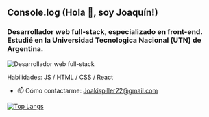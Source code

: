  ## Console.log (Hola 👋, soy Joaquín!)
### Desarrollador web full-stack, especializado en front-end. Estudié en la Universidad Tecnologica Nacional (UTN) de Argentina.
![Desarrollador web full-stack](https://images.vexels.com/media/users/3/157204/isolated/lists/32098c9923436f09712af14f542411bb-icono-de-escritorio-de-computadora-en-blanco-y-negro.png)


Habilidades: JS / HTML / CSS / React

- 📫 Cómo contactarme:   Joakispiller22@gmail.com 



[![Top Langs](https://github-readme-stats.vercel.app/api/top-langs/?username=Joakispiller)](https://github.com/anuraghazra/github-readme-stats)





